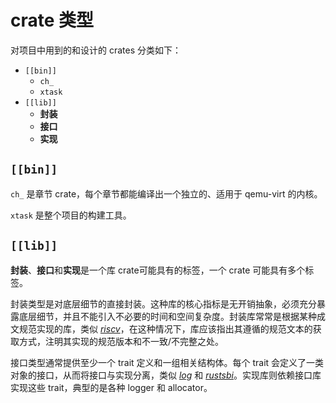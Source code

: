 ﻿# crate 类型

对项目中用到的和设计的 crates 分类如下：

- `[[bin]]`
  - `ch_`
  - `xtask`
- `[[lib]]`
  - **封装**
  - **接口**
  - **实现**

## `[[bin]]`

`ch_` 是章节 crate，每个章节都能编译出一个独立的、适用于 qemu-virt 的内核。

`xtask` 是整个项目的构建工具。

## `[[lib]]`

**封装**、**接口**和**实现**是一个库 crate可能具有的标签，一个 crate 可能具有多个标签。

封装类型是对底层细节的直接封装。这种库的核心指标是无开销抽象，必须充分暴露底层细节，并且不能引入不必要的时间和空间复杂度。封装库常常是根据某种成文规范实现的库，类似 [*riscv*](https://crates.io/crates/riscv)，在这种情况下，库应该指出其遵循的规范文本的获取方式，注明其实现的规范版本和不一致/不完整之处。

接口类型通常提供至少一个 trait 定义和一组相关结构体。每个 trait 会定义了一类对象的接口，从而将接口与实现分离，类似 [*log*](https://crates.io/crates/log) 和 [*rustsbi*](https://crates.io/crates/rustsbi)。实现库则依赖接口库实现这些 trait，典型的是各种 logger 和 allocator。
